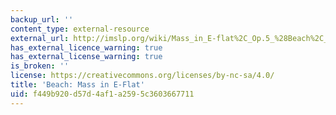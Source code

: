 ```yaml
---
backup_url: ''
content_type: external-resource
external_url: http://imslp.org/wiki/Mass_in_E-flat%2C_Op.5_%28Beach%2C_Amy_%28Mrs._H._H._A.%29%29
has_external_licence_warning: true
has_external_license_warning: true
is_broken: ''
license: https://creativecommons.org/licenses/by-nc-sa/4.0/
title: 'Beach: Mass in E-Flat'
uid: f449b920-d57d-4af1-a259-5c3603667711
---
```

